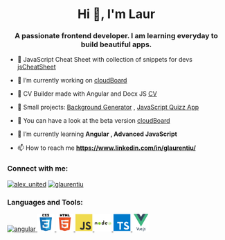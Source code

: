 <h1 align="center">Hi 👋, I'm Laur</h1>
<h3 align="center">A passionate frontend developer. I am learning everyday to build beautiful apps.</h3>

- 🔭 JavaScript Cheat Sheet with collection of snippets for devs [jsCheatSheet](https://glaurentiu.github.io/js-cheat-sheet/)

- 🔭 I’m currently working on [cloudBoard](https://github.com/glaurentiu/cloudBoard/)

- 🔭 CV Builder made with Angular and Docx JS [CV](https://glaurentiu.github.io/cv/)

- 🔭 Small projects: [Background Generator](https://glaurentiu.github.io/bg-gradient/) , [JavaScript Quizz App](https://glaurentiu.github.io/jsQuizApp/)

- 🔭 You can have a look at the beta version [cloudBoard](https://cloudboard-28e8b.web.app/)

- 🌱 I’m currently learning **Angular , Advanced JavaScript**

- 📫 How to reach me **https://www.linkedin.com/in/glaurentiu/**

<h3 align="left">Connect with me:</h3>
<p align="left">
<a href="https://twitter.com/alex_united" target="blank"><img align="center" src="https://raw.githubusercontent.com/rahuldkjain/github-profile-readme-generator/master/src/images/icons/Social/twitter.svg" alt="alex_united" height="30" width="40" /></a>
<a href="https://linkedin.com/in/glaurentiu" target="blank"><img align="center" src="https://raw.githubusercontent.com/rahuldkjain/github-profile-readme-generator/master/src/images/icons/Social/linked-in-alt.svg" alt="glaurentiu" height="30" width="40" /></a>
</p>

<h3 align="left">Languages and Tools:</h3>
<p align="left"> <a href="https://angular.io" target="_blank" rel="noreferrer"> <img src="https://angular.io/assets/images/logos/angular/angular.svg" alt="angular" width="40" height="40"/> </a> <a href="https://www.w3schools.com/css/" target="_blank" rel="noreferrer"> <img src="https://raw.githubusercontent.com/devicons/devicon/master/icons/css3/css3-original-wordmark.svg" alt="css3" width="40" height="40"/> </a> <a href="https://www.w3.org/html/" target="_blank" rel="noreferrer"> <img src="https://raw.githubusercontent.com/devicons/devicon/master/icons/html5/html5-original-wordmark.svg" alt="html5" width="40" height="40"/> </a> <a href="https://developer.mozilla.org/en-US/docs/Web/JavaScript" target="_blank" rel="noreferrer"> <img src="https://raw.githubusercontent.com/devicons/devicon/master/icons/javascript/javascript-original.svg" alt="javascript" width="40" height="40"/> </a> <a href="https://nodejs.org" target="_blank" rel="noreferrer"> <img src="https://raw.githubusercontent.com/devicons/devicon/master/icons/nodejs/nodejs-original-wordmark.svg" alt="nodejs" width="40" height="40"/> </a> <a href="https://www.typescriptlang.org/" target="_blank" rel="noreferrer"> <img src="https://raw.githubusercontent.com/devicons/devicon/master/icons/typescript/typescript-original.svg" alt="typescript" width="40" height="40"/> </a> <a href="https://vuejs.org/" target="_blank" rel="noreferrer"> <img src="https://raw.githubusercontent.com/devicons/devicon/master/icons/vuejs/vuejs-original-wordmark.svg" alt="vuejs" width="40" height="40"/> </a> </p>
